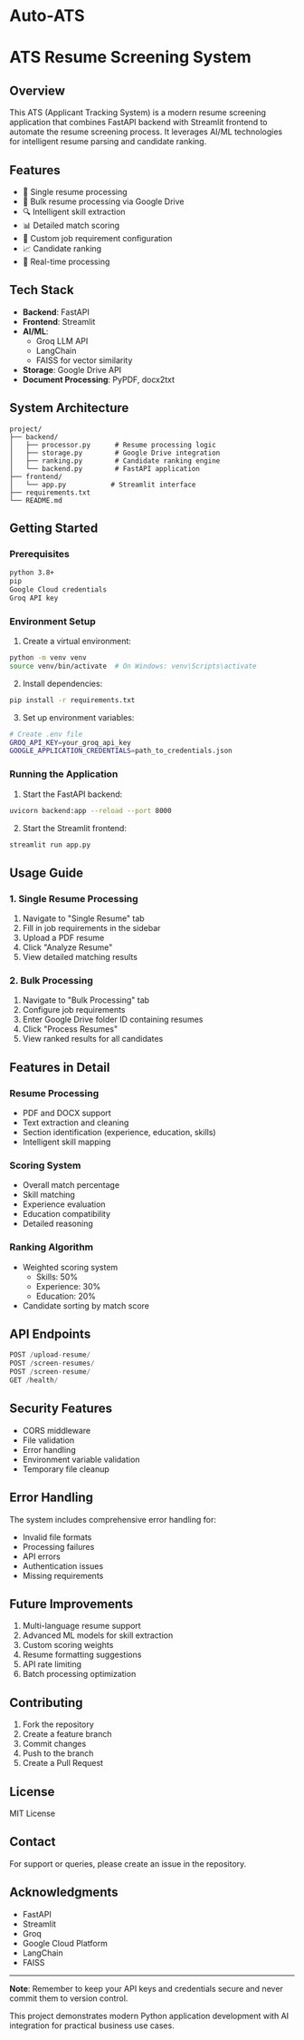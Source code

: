 # Auto-ATS
# ATS Resume Screening System

## Overview

This ATS (Applicant Tracking System) is a modern resume screening application that combines FastAPI backend with Streamlit frontend to automate the resume screening process. It leverages AI/ML technologies for intelligent resume parsing and candidate ranking.

## Features

- 📄 Single resume processing
- 📁 Bulk resume processing via Google Drive
- 🔍 Intelligent skill extraction
- 📊 Detailed match scoring
- 🎯 Custom job requirement configuration
- 📈 Candidate ranking
- 🔄 Real-time processing

## Tech Stack

- **Backend**: FastAPI
- **Frontend**: Streamlit
- **AI/ML**: 
  - Groq LLM API
  - LangChain
  - FAISS for vector similarity
- **Storage**: Google Drive API
- **Document Processing**: PyPDF, docx2txt

## System Architecture

```
project/
├── backend/
│   ├── processor.py      # Resume processing logic
│   ├── storage.py        # Google Drive integration
│   ├── ranking.py        # Candidate ranking engine
│   └── backend.py        # FastAPI application
├── frontend/
│   └── app.py           # Streamlit interface
├── requirements.txt
└── README.md
```

## Getting Started

### Prerequisites

```bash
python 3.8+
pip
Google Cloud credentials
Groq API key
```

### Environment Setup

1. Create a virtual environment:
```bash
python -m venv venv
source venv/bin/activate  # On Windows: venv\Scripts\activate
```

2. Install dependencies:
```bash
pip install -r requirements.txt
```

3. Set up environment variables:
```bash
# Create .env file
GROQ_API_KEY=your_groq_api_key
GOOGLE_APPLICATION_CREDENTIALS=path_to_credentials.json
```

### Running the Application

1. Start the FastAPI backend:
```bash
uvicorn backend:app --reload --port 8000
```

2. Start the Streamlit frontend:
```bash
streamlit run app.py
```

## Usage Guide

### 1. Single Resume Processing

1. Navigate to "Single Resume" tab
2. Fill in job requirements in the sidebar
3. Upload a PDF resume
4. Click "Analyze Resume"
5. View detailed matching results

### 2. Bulk Processing

1. Navigate to "Bulk Processing" tab
2. Configure job requirements
3. Enter Google Drive folder ID containing resumes
4. Click "Process Resumes"
5. View ranked results for all candidates

## Features in Detail

### Resume Processing
- PDF and DOCX support
- Text extraction and cleaning
- Section identification (experience, education, skills)
- Intelligent skill mapping

### Scoring System
- Overall match percentage
- Skill matching
- Experience evaluation
- Education compatibility
- Detailed reasoning

### Ranking Algorithm
- Weighted scoring system
  - Skills: 50%
  - Experience: 30%
  - Education: 20%
- Candidate sorting by match score

## API Endpoints

```python
POST /upload-resume/
POST /screen-resumes/
POST /screen-resume/
GET /health/
```

## Security Features

- CORS middleware
- File validation
- Error handling
- Environment variable validation
- Temporary file cleanup

## Error Handling

The system includes comprehensive error handling for:
- Invalid file formats
- Processing failures
- API errors
- Authentication issues
- Missing requirements

## Future Improvements

1. Multi-language resume support
2. Advanced ML models for skill extraction
3. Custom scoring weights
4. Resume formatting suggestions
5. API rate limiting
6. Batch processing optimization

## Contributing

1. Fork the repository
2. Create a feature branch
3. Commit changes
4. Push to the branch
5. Create a Pull Request

## License

MIT License

## Contact

For support or queries, please create an issue in the repository.

## Acknowledgments

- FastAPI
- Streamlit
- Groq
- Google Cloud Platform
- LangChain
- FAISS

---

**Note**: Remember to keep your API keys and credentials secure and never commit them to version control.

This project demonstrates modern Python application development with AI integration for practical business use cases.